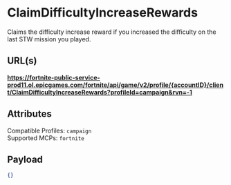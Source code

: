 # ClaimDifficultyIncreaseRewards
Claims the difficulty increase reward if you increased the difficulty on the last STW mission you played.

## URL(s)
**https://fortnite-public-service-prod11.ol.epicgames.com/fortnite/api/game/v2/profile/{accountID}/client/ClaimDifficultyIncreaseRewards?profileId=campaign&rvn=-1**

## Attributes
Compatible Profiles: `campaign`  
Supported MCPs: `fortnite`

## Payload
```json
{}
```
